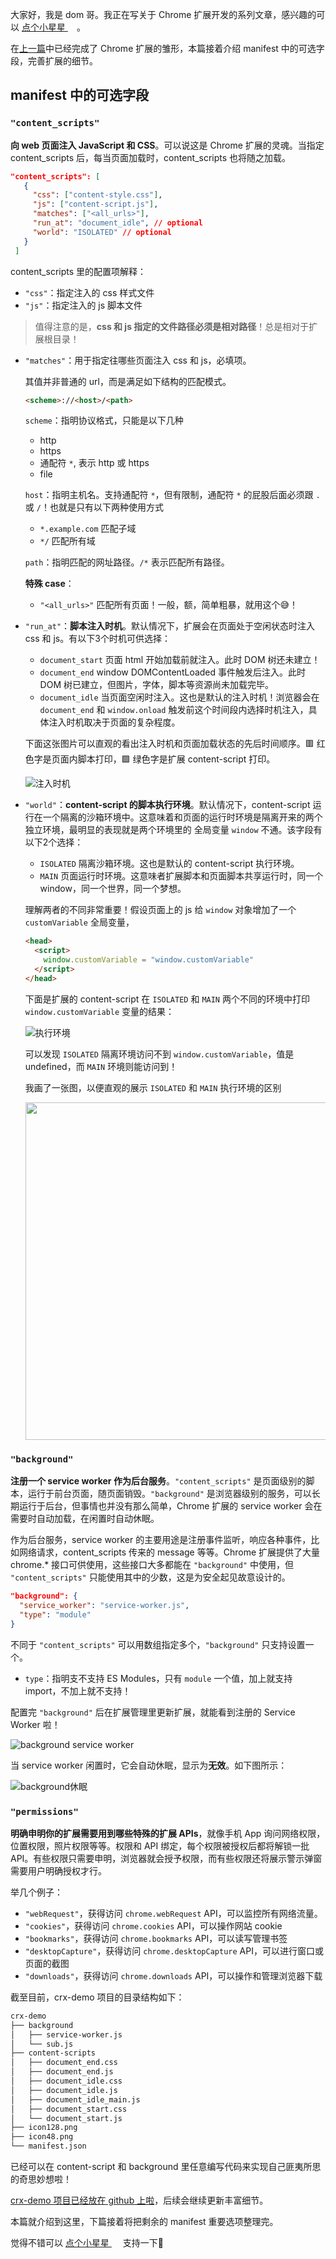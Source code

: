 大家好，我是 dom 哥。我正在写关于 Chrome 扩展开发的系列文章，感兴趣的可以 [点个小星星 <img src="https://img.shields.io/github/stars/dom-bro/chrome-extension-development?label=&style=social" height="14"/>](https://github.com/dom-bro/chrome-extension-development)。

在[上一篇](../manifest上/index.md)中已经完成了 Chrome 扩展的雏形，本篇接着介绍 manifest 中的可选字段，完善扩展的细节。

## manifest 中的可选字段

### `"content_scripts"`

**向 web 页面注入 JavaScript 和 CSS**。可以说这是 Chrome 扩展的灵魂。当指定 content_scripts 后，每当页面加载时，content_scripts 也将随之加载。

```json
"content_scripts": [
   {
     "css": ["content-style.css"],
     "js": ["content-script.js"],
     "matches": ["<all_urls>"],
     "run_at": "document_idle", // optional
     "world": "ISOLATED" // optional
   }
 ]
```
content_scripts 里的配置项解释：
- `"css"`：指定注入的 css 样式文件
- `"js"`：指定注入的 js 脚本文件
> 值得注意的是，**css 和 js 指定的文件路径必须是相对路径**！总是相对于扩展根目录！
- `"matches"`：用于指定往哪些页面注入 css 和 js，必填项。

  其值并非普通的 url，而是满足如下结构的匹配模式。
  ```html
  <scheme>://<host>/<path>
  ```
  `scheme`：指明协议格式，只能是以下几种
  - http
  - https
  - 通配符 `*`, 表示 http 或 https
  - file
  
  `host`：指明主机名。支持通配符 `*`，但有限制，通配符 `*` 的屁股后面必须跟 `.` 或 `/`！也就是只有以下两种使用方式
  - `*.example.com` 匹配子域
  - `*/` 匹配所有域
  
  `path`：指明匹配的网址路径。`/*` 表示匹配所有路径。

  **特殊 case**：
  - `"<all_urls>"` 匹配所有页面！一般，额，简单粗暴，就用这个😅！

- `"run_at"`：**脚本注入时机**。默认情况下，扩展会在页面处于空闲状态时注入 css 和 js。有以下3个时机可供选择：
  - `document_start` 页面 html 开始加载前就注入。此时 DOM 树还未建立！ 
  - `document_end` window DOMContentLoaded 事件触发后注入。此时 DOM 树已建立，但图片，字体，脚本等资源尚未加载完毕。
  - `document_idle` 当页面空闲时注入。这也是默认的注入时机！浏览器会在 `document_end` 和 `window.onload` 触发前这个时间段内选择时机注入，具体注入时机取决于页面的复杂程度。

  下面这张图片可以直观的看出注入时机和页面加载状态的先后时间顺序。🟥 红色字是页面内脚本打印，🟩 绿色字是扩展 content-script 打印。
  
  ![注入时机](images/run_at.png)

- `"world"`：**content-script 的脚本执行环境**。默认情况下，content-script 运行在一个隔离的沙箱环境中。这意味着和页面的运行时环境是隔离开来的两个独立环境，最明显的表现就是两个环境里的 全局变量 `window` 不通。该字段有以下2个选择：
  - `ISOLATED` 隔离沙箱环境。这也是默认的 content-script 执行环境。
  - `MAIN` 页面运行时环境。这意味者扩展脚本和页面脚本共享运行时，同一个 window，同一个世界，同一个梦想。
  
  理解两者的不同非常重要！假设页面上的 js 给 `window` 对象增加了一个 `customVariable` 全局变量，
  ```html
  <head>
    <script>
      window.customVariable = "window.customVariable"
    </script>
  </head>
  ```
  下面是扩展的 content-script 在 `ISOLATED` 和 `MAIN` 两个不同的环境中打印 `window.customVariable` 变量的结果：

  ![执行环境](images/content-script-world.png)

  可以发现 `ISOLATED` 隔离环境访问不到 `window.customVariable`，值是 undefined，而 `MAIN` 环境则能访问到！

  我画了一张图，以便直观的展示 `ISOLATED` 和 `MAIN` 执行环境的区别

  <img src="images/ISOLATED_MAIN.png" width="540"/>

### `"background"`

**注册一个 service worker 作为后台服务**。`"content_scripts"` 是页面级别的脚本，运行于前台页面，随页面销毁。`"background"` 是浏览器级别的服务，可以长期运行于后台，但事情也并没有那么简单，Chrome 扩展的 service worker 会在需要时自动加载，在闲置时自动休眠。

作为后台服务，service worker 的主要用途是注册事件监听，响应各种事件，比如网络请求，content_scripts 传来的 message 等等。Chrome 扩展提供了大量 chrome.* 接口可供使用，这些接口大多都能在 `"background"` 中使用，但 `"content_scripts"` 只能使用其中的少数，这是为安全起见故意设计的。

```json
"background": {
  "service_worker": "service-worker.js",
  "type": "module"
}
```

不同于 `"content_scripts"` 可以用数组指定多个，`"background"` 只支持设置一个。
- `type`：指明支不支持 ES Modules，只有 `module` 一个值，加上就支持 import，不加上就不支持！

配置完 `"background"` 后在扩展管理里更新扩展，就能看到注册的 Service Worker 啦！

![background service worker](images/background.jpg)

当 service worker 闲置时，它会自动休眠，显示为**无效**。如下图所示：

![background休眠](images/background-dim.jpg)

### `"permissions"`

**明确申明你的扩展需要用到哪些特殊的扩展 APIs**，就像手机 App 询问网络权限，位置权限，照片权限等等。权限和 API 绑定，每个权限被授权后都将解锁一批 API。有些权限只需要申明，浏览器就会授予权限，而有些权限还将展示警示弹窗需要用户明确授权才行。

举几个例子：
- `"webRequest"`，获得访问 `chrome.webRequest` API，可以监控所有网络流量。
- `"cookies"`，获得访问 `chrome.cookies` API，可以操作网站 cookie
- `"bookmarks"`，获得访问 `chrome.bookmarks` API，可以读写管理书签
- `"desktopCapture"`，获得访问 `chrome.desktopCapture` API，可以进行窗口或页面的截图
- `"downloads"`，获得访问 `chrome.downloads` API，可以操作和管理浏览器下载

截至目前，crx-demo 项目的目录结构如下：
```sh
crx-demo
├── background
│   ├── service-worker.js
│   └── sub.js
├── content-scripts
│   ├── document_end.css
│   ├── document_end.js
│   ├── document_idle.css
│   ├── document_idle.js
│   ├── document_idle_main.js
│   ├── document_start.css
│   └── document_start.js
├── icon128.png
├── icon48.png
└── manifest.json
```
已经可以在 content-script 和 background 里任意编写代码来实现自己匪夷所思的奇思妙想啦！

[crx-demo 项目已经放在 github 上啦](https://github.com/dom-bro/chrome-extension-development/tree/master/packages/crx-demo)，后续会继续更新丰富细节。

本篇就介绍到这里，下篇接着将把剩余的 manifest 重要选项整理完。

觉得不错可以 [点个小星星 <img src="https://img.shields.io/github/stars/dom-bro/chrome-extension-development?label=&style=social" height="14"/>](https://github.com/dom-bro/chrome-extension-development) 支持一下🌹